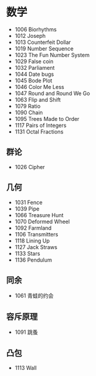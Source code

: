 # 数学

- 1006 Biorhythms
- 1012 Joseph
- 1013 Counterfeit Dollar
- 1019 Number Sequence
- 1023 The Fun Number System
- 1029 False coin
- 1032 Parliament
- 1044 Date bugs
- 1045 Bode Plot
- 1046 Color Me Less
- 1047 Round and Round We Go
- 1063 Flip and Shift
- 1079 Ratio
- 1090 Chain
- 1095 Trees Made to Order
- 1117 Pairs of Integers
- 1131 Octal Fractions


## 群论

- 1026 Cipher


## 几何

- 1031 Fence
- 1039 Pipe
- 1066 Treasure Hunt
- 1070 Deformed Wheel
- 1092 Farmland
- 1106 Transmitters
- 1118 Lining Up
- 1127 Jack Straws
- 1133 Stars
- 1136 Pendulum


## 同余

- 1061 青蛙的约会


## 容斥原理

- 1091 跳蚤


## 凸包

- 1113 Wall
